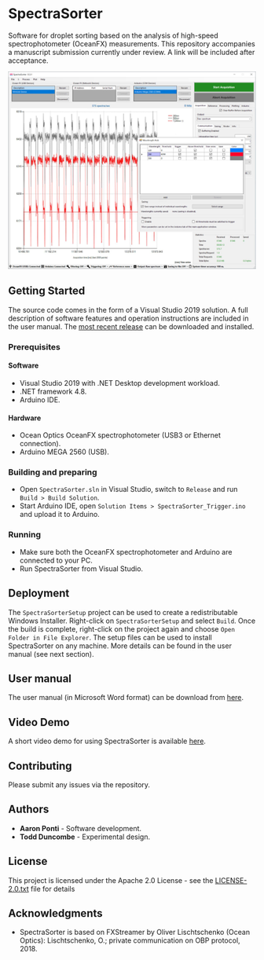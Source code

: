 # SpectraSorter

Software for droplet sorting based on the analysis of high-speed spectrophotometer (OceanFX) measurements. This repository accompanies a manuscript submission currently under review. A link will be included after acceptance.

<img src="SpectraSorter.png" alt="SpectraSorter" />

## Getting Started

The source code comes in the form of a Visual Studio 2019 solution. A full description of software features and operation instructions are included in the user manual. The [most recent release](https://github.com/SpectraSorter/SpectraSorter/releases/latest) can be downloaded and installed.

### Prerequisites

#### Software

* Visual Studio 2019 with .NET Desktop development workload.
* .NET framework 4.8.
* Arduino IDE.

#### Hardware

* Ocean Optics OceanFX spectrophotometer (USB3 or Ethernet connection).
* Arduino MEGA 2560 (USB).

### Building and preparing

* Open `SpectraSorter.sln` in Visual Studio, switch to `Release` and run `Build > Build Solution`.
* Start Arduino IDE, open `Solution Items > SpectraSorter_Trigger.ino` and upload it to Arduino.

### Running

* Make sure both the OceanFX spectrophotometer and Arduino are connected to your PC.
* Run SpectraSorter from Visual Studio.

## Deployment

The `SpectraSorterSetup` project can be used to create a redistributable Windows Installer. Right-click on `SpectraSorterSetup` and select `Build`. Once the build is complete, right-click on the project again and choose `Open Folder in File Explorer`.  The setup files can be used to install SpectraSorter on any machine. More details can be found in the user manual (see next section).

## User manual

The user manual (in Microsoft Word format) can be download from [here](https://github.com/SpectraSorter/SpectraSorter/raw/master/SpectraSorter_User_Manual.docx).

## Video Demo

A short video demo for using SpectraSorter is available [here](https://vimeo.com/601011694).

## Contributing

Please submit any issues via the repository.

## Authors

- **Aaron Ponti** - Software development.
- **Todd Duncombe** - Experimental design.

## License

This project is licensed under the Apache 2.0 License - see the [LICENSE-2.0.txt](./LICENSE-2.0.txt) file for details

## Acknowledgments

- SpectraSorter is based on FXStreamer by Oliver Lischtschenko (Ocean Optics): Lischtschenko, O.; private communication on OBP protocol, 2018.

